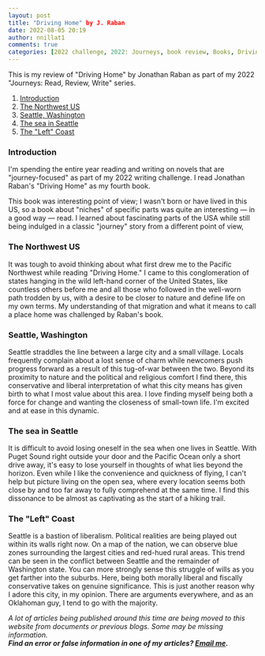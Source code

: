 ```yaml
---
layout: post
title: "Driving Home" by J. Raban
date: 2022-08-05 20:19
author: nnillat1
comments: true
categories: [2022 challenge, 2022: Journeys, book review, Books, Driving Home, English, essays, featured, J. Raban, journeys, reviews, short read, writing]
---
```

<!-- wp:paragraph -->
<p>This is my review of "Driving Home" by Jonathan Raban as part of my 2022 "Journeys: Read, Review, Write" series.</p>
<!-- /wp:paragraph -->

<!-- wp:more -->
<!--more-->
<!-- /wp:more -->

<!-- wp:table-of-contents {"headings":[{"content":"Introduction","level":3,"link":"https://nnillathub.wordpress.com/2022/08/05/book-review-driving-home-by-j-raban/#introduction"},{"content":"The Northwest US","level":3,"link":"https://nnillathub.wordpress.com/2022/08/05/book-review-driving-home-by-j-raban/#preparation"},{"content":"Seattle, Washington","level":3,"link":"https://nnillathub.wordpress.com/2022/08/05/book-review-driving-home-by-j-raban/#seattle-washington"},{"content":"The sea in Seattle","level":3,"link":"https://nnillathub.wordpress.com/2022/08/05/book-review-driving-home-by-j-raban/#the-sea-in-seattle"},{"content":"The \u0022Left\u0022 Coast","level":3,"link":"https://nnillathub.wordpress.com/2022/08/05/book-review-driving-home-by-j-raban/#the-left-coast"}]} -->
<ol><li><a class="wp-block-table-of-contents__entry" href="https://nnillathub.wordpress.com/2022/08/05/book-review-driving-home-by-j-raban/#introduction">Introduction</a></li><li><a class="wp-block-table-of-contents__entry" href="https://nnillathub.wordpress.com/2022/08/05/book-review-driving-home-by-j-raban/#preparation">The Northwest US</a></li><li><a class="wp-block-table-of-contents__entry" href="https://nnillathub.wordpress.com/2022/08/05/book-review-driving-home-by-j-raban/#seattle-washington">Seattle, Washington</a></li><li><a class="wp-block-table-of-contents__entry" href="https://nnillathub.wordpress.com/2022/08/05/book-review-driving-home-by-j-raban/#the-sea-in-seattle">The sea in Seattle</a></li><li><a class="wp-block-table-of-contents__entry" href="https://nnillathub.wordpress.com/2022/08/05/book-review-driving-home-by-j-raban/#the-left-coast">The "Left" Coast</a></li></ol>
<!-- /wp:table-of-contents -->

<!-- wp:heading {"level":3} -->
<h3 id="introduction">Introduction</h3>
<!-- /wp:heading -->

<!-- wp:paragraph -->
<p>I'm spending the entire year reading and writing on novels that are "journey-focused" as part of my 2022 writing challenge. I read Jonathan Raban's "Driving Home" as my fourth book.</p>
<!-- /wp:paragraph -->

<!-- wp:paragraph -->
<p>This book was interesting point of view; I wasn't born or have lived in this US, so a book about "niches" of specific parts was quite an interesting — in a good way — read. I learned about fascinating parts of the USA while still being indulged in a classic "journey" story from a different point of view,</p>
<!-- /wp:paragraph -->

<!-- wp:heading {"level":3} -->
<h3 id="preparation">The Northwest US</h3>
<!-- /wp:heading -->

<!-- wp:paragraph -->
<p>It was tough to avoid thinking about what first drew me to the Pacific Northwest while reading "Driving Home." I came to this conglomeration of states hanging in the wild left-hand corner of the United States, like countless others before me and all those who followed in the well-worn path trodden by us, with a desire to be closer to nature and define life on my own terms. My understanding of that migration and what it means to call a place home was challenged by Raban's book.</p>
<!-- /wp:paragraph -->

<!-- wp:heading {"level":3} -->
<h3 id="seattle-washington">Seattle, Washington</h3>
<!-- /wp:heading -->

<!-- wp:paragraph -->
<p>Seattle straddles the line between a large city and a small village. Locals frequently complain about a lost sense of charm while newcomers push progress forward as a result of this tug-of-war between the two. Beyond its proximity to nature and the political and religious comfort I find there, this conservative and liberal interpretation of what this city means has given birth to what I most value about this area. I love finding myself being both a force for change and wanting the closeness of small-town life. I'm excited and at ease in this dynamic.</p>
<!-- /wp:paragraph -->

<!-- wp:heading {"level":3} -->
<h3 id="the-sea-in-seattle">The sea in Seattle</h3>
<!-- /wp:heading -->

<!-- wp:paragraph -->
<p>It is difficult to avoid losing oneself in the sea when one lives in Seattle. With Puget Sound right outside your door and the Pacific Ocean only a short drive away, it's easy to lose yourself in thoughts of what lies beyond the horizon. Even while I like the convenience and quickness of flying, I can't help but picture living on the open sea, where every location seems both close by and too far away to fully comprehend at the same time. I find this dissonance to be almost as captivating as the start of a hiking trail.</p>
<!-- /wp:paragraph -->

<!-- wp:heading {"level":3} -->
<h3 id="the-left-coast">The "Left" Coast</h3>
<!-- /wp:heading -->

<!-- wp:paragraph -->
<p>Seattle is a bastion of liberalism. Political realities are being played out within its walls right now. On a map of the nation, we can observe blue zones surrounding the largest cities and red-hued rural areas. This trend can be seen in the conflict between Seattle and the remainder of Washington state. You can more strongly sense this struggle of wills as you get farther into the suburbs. Here, being both morally liberal and fiscally conservative takes on genuine significance. This is just another reason why I adore this city, in my opinion. There are arguments everywhere, and as an Oklahoman guy, I tend to go with the majority.</p>
<!-- /wp:paragraph -->

<!-- wp:paragraph -->
<p><em>A lot of articles being published around this time are being moved to this website from documents or previous blogs. Some may be missing information.</em><br><em><strong>Find an error or false information in one of my articles? <a href="mailto:nnillatblog@gmail.com">Email me</a>.</strong></em></p>
<!-- /wp:paragraph -->
